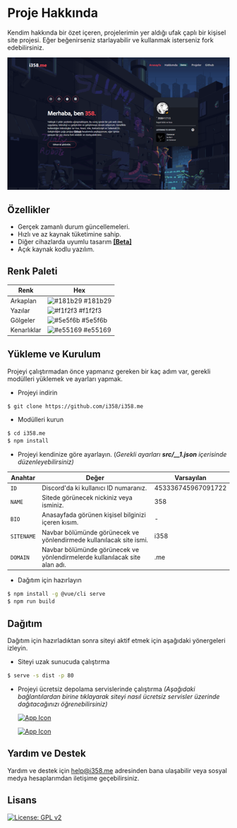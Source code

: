 
# Proje Hakkında

Kendim hakkında bir özet içeren, projelerimin yer aldığı ufak çaplı bir kişisel site projesi. Eğer beğenirseniz starlayabilir ve kullanmak isterseniz fork edebilirsiniz.

[![Screenshot](https://github.com/i358/i358.me/raw/master/screenshot.png)](https://i358.me)
## Özellikler

- Gerçek zamanlı durum güncellemeleri.
- Hızlı ve az kaynak tüketimine sahip.
- Diğer cihazlarda uyumlu tasarım **[[Beta]](https://i358.me)**
- Açık kaynak kodlu yazılım.

  
## Renk Paleti

| Renk             | Hex                                                                |
| ----------------- | ------------------------------------------------------------------------------ |
| Arkaplan | ![#181b29](https://via.placeholder.com/10/181b29?text=+) #181b29      |
| Yazılar | ![#f1f2f3](https://via.placeholder.com/10/f1f2f3?text=+) #f1f2f3    |
| Gölgeler | ![#5e5f6b](https://via.placeholder.com/10/5e5f6b?text=+) #5e5f6b    |
| Kenarlıklar| ![#e55169](https://via.placeholder.com/10/e55169?text=+) #e55169    | 

## Yükleme ve Kurulum

Projeyi çalıştırmadan önce yapmanız gereken bir kaç adım var, gerekli modülleri yüklemek ve ayarları yapmak.

 - Projeyi indirin
```sh 
$ git clone https://github.com/i358/i358.me
```
    
  - Modülleri kurun 
```sh
$ cd i358.me
$ npm install
```

- Projeyi kendinize göre ayarlayın. (*Gerekli ayarları **src/__1.json** içerisinde düzenleyebilirsiniz)*
  
| Anahtar             | Değer      | Varsayılan                                        |
| ----------------- | -------------|----------------------------------------------------------------- |
| `ID` | Discord'da ki kullanıcı ID numaranız.   | 453336745967091722 |
| `NAME` | Sitede görünecek nickiniz veya isminiz.   | 358 | 
| `BIO` | Anasayfada görünen kişisel bilginizi içeren kısım.   | - | 
| `SITENAME` | Navbar bölümünde görünecek ve yönlendirmede kullanılacak site ismi.  | i358 | 
| `DOMAIN ` | Navbar bölümünde görünecek ve yönlendirmelerde kullanılacak site alan adı. | .me


- Dağıtım için hazırlayın 

```sh
$ npm install -g @vue/cli serve
$ npm run build
```

## Dağıtım

Dağıtım için hazırladıktan sonra siteyi aktif etmek için aşağıdaki yönergeleri izleyin.

- Siteyi uzak sunucuda çalıştırma
```sh
$ serve -s dist -p 80
```
- Projeyi ücretsiz depolama servislerinde çalıştırma 
*(Aşağıdaki bağlantılardan birine tıklayarak siteyi nasıl ücretsiz servisler üzerinde dağıtacağınızı öğrenebilirsiniz)*
  
  [![App Icon](https://badges.netlify.com/api/i358.svg?branch=master
)](https://www.netlify.com/blog/2019/11/30/how-to-deploy-a-vue-site/) 

  [![App Icon](http://therealsujitk-vercel-badge.vercel.app/?app=i358)](https://vercel.com/guides/deploying-vuejs-to-vercel)

  
## Yardım ve Destek

Yardım ve destek için [help@i358.me](mailto:help@i358.me) adresinden bana ulaşabilir veya sosyal medya hesaplarımdan iletişime geçebilirsiniz.
  

## Lisans

[![License: GPL v2](https://img.shields.io/badge/License-GPL%20v2-blue.svg)](https://www.gnu.org/licenses/old-licenses/gpl-2.0.en.html)
